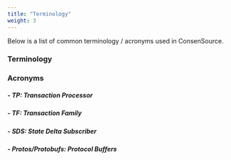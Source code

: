 ```yaml
---
title: "Terminology"
weight: 3
---
```


Below is a list of common terminology / acronyms used in ConsenSource.

### Terminology

### Acronyms

##### - **TP**: Transaction Processor

##### - **TF**: Transaction Family

##### - **SDS**: State Delta Subscriber

##### - **Protos/Protobufs**: Protocol Buffers
